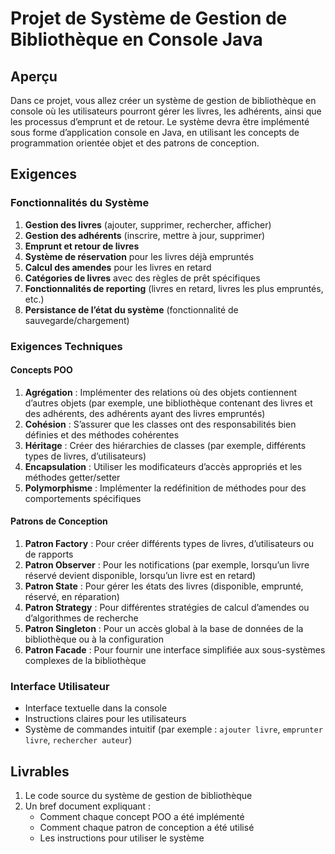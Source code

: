 # Projet de Système de Gestion de Bibliothèque en Console Java

## Aperçu
Dans ce projet, vous allez créer un système de gestion de bibliothèque en console où les utilisateurs pourront gérer les livres, les adhérents, ainsi que les processus d’emprunt et de retour. Le système devra être implémenté sous forme d’application console en Java, en utilisant les concepts de programmation orientée objet et des patrons de conception.

## Exigences

### Fonctionnalités du Système
1. **Gestion des livres** (ajouter, supprimer, rechercher, afficher)
2. **Gestion des adhérents** (inscrire, mettre à jour, supprimer)
3. **Emprunt et retour de livres**
4. **Système de réservation** pour les livres déjà empruntés
5. **Calcul des amendes** pour les livres en retard
6. **Catégories de livres** avec des règles de prêt spécifiques
7. **Fonctionnalités de reporting** (livres en retard, livres les plus empruntés, etc.)
8. **Persistance de l’état du système** (fonctionnalité de sauvegarde/chargement)

### Exigences Techniques

#### Concepts POO
1. **Agrégation** : Implémenter des relations où des objets contiennent d’autres objets (par exemple, une bibliothèque contenant des livres et des adhérents, des adhérents ayant des livres empruntés)
2. **Cohésion** : S’assurer que les classes ont des responsabilités bien définies et des méthodes cohérentes
3. **Héritage** : Créer des hiérarchies de classes (par exemple, différents types de livres, d’utilisateurs)
4. **Encapsulation** : Utiliser les modificateurs d’accès appropriés et les méthodes getter/setter
5. **Polymorphisme** : Implémenter la redéfinition de méthodes pour des comportements spécifiques

#### Patrons de Conception
1. **Patron Factory** : Pour créer différents types de livres, d’utilisateurs ou de rapports
2. **Patron Observer** : Pour les notifications (par exemple, lorsqu’un livre réservé devient disponible, lorsqu’un livre est en retard)
3. **Patron State** : Pour gérer les états des livres (disponible, emprunté, réservé, en réparation)
4. **Patron Strategy** : Pour différentes stratégies de calcul d’amendes ou d’algorithmes de recherche
5. **Patron Singleton** : Pour un accès global à la base de données de la bibliothèque ou à la configuration
6. **Patron Facade** : Pour fournir une interface simplifiée aux sous-systèmes complexes de la bibliothèque

### Interface Utilisateur
- Interface textuelle dans la console
- Instructions claires pour les utilisateurs
- Système de commandes intuitif (par exemple : `ajouter livre`, `emprunter livre`, `rechercher auteur`)

## Livrables
1. Le code source du système de gestion de bibliothèque
2. Un bref document expliquant :
    - Comment chaque concept POO a été implémenté
    - Comment chaque patron de conception a été utilisé
    - Les instructions pour utiliser le système
